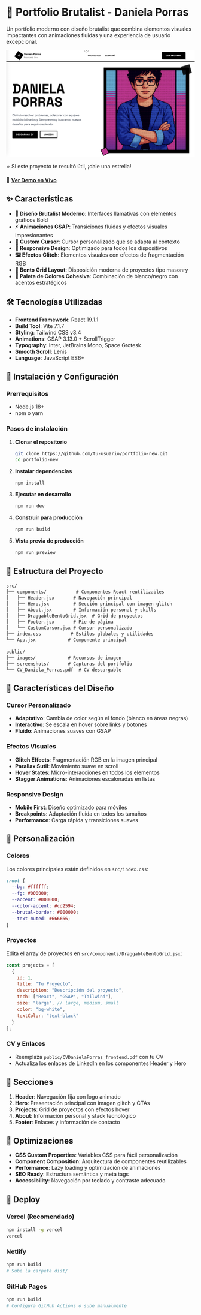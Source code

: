 # 🎨 Portfolio Brutalist - Daniela Porras

Un portfolio moderno con diseño brutalist que combina elementos visuales impactantes con animaciones fluidas y una experiencia de usuario excepcional.

![Portfolio Preview](public/screenshots/portfolio-preview.png)

⭐ Si este proyecto te resultó útil, ¡dale una estrella!

🔗 **[Ver Demo en Vivo](https://portfolio-new-inky-nine.vercel.app/)**

## ✨ Características

- **🎯 Diseño Brutalist Moderno**: Interfaces llamativas con elementos gráficos Bold
- **⚡ Animaciones GSAP**: Transiciones fluidas y efectos visuales impresionantes
- **🎨 Custom Cursor**: Cursor personalizado que se adapta al contexto
- **📱 Responsive Design**: Optimizado para todos los dispositivos
- **🖼️ Efectos Glitch**: Elementos visuales con efectos de fragmentación RGB
- **🎪 Bento Grid Layout**: Disposición moderna de proyectos tipo masonry
- **🌈 Paleta de Colores Cohesiva**: Combinación de blanco/negro con acentos estratégicos

## 🛠️ Tecnologías Utilizadas

- **Frontend Framework**: React 19.1.1
- **Build Tool**: Vite 7.1.7
- **Styling**: Tailwind CSS v3.4
- **Animations**: GSAP 3.13.0 + ScrollTrigger
- **Typography**: Inter, JetBrains Mono, Space Grotesk
- **Smooth Scroll**: Lenis
- **Language**: JavaScript ES6+

## 🚀 Instalación y Configuración

### Prerrequisitos
- Node.js 18+
- npm o yarn

### Pasos de instalación

1. **Clonar el repositorio**
   ```bash
   git clone https://github.com/tu-usuario/portfolio-new.git
   cd portfolio-new
   ```

2. **Instalar dependencias**
   ```bash
   npm install
   ```

3. **Ejecutar en desarrollo**
   ```bash
   npm run dev
   ```

4. **Construir para producción**
   ```bash
   npm run build
   ```

5. **Vista previa de producción**
   ```bash
   npm run preview
   ```

## 📁 Estructura del Proyecto

```
src/
├── components/           # Componentes React reutilizables
│   ├── Header.jsx       # Navegación principal
│   ├── Hero.jsx         # Sección principal con imagen glitch
│   ├── About.jsx        # Información personal y skills
│   ├── DraggableBentoGrid.jsx  # Grid de proyectos
│   ├── Footer.jsx       # Pie de página
│   └── CustomCursor.jsx # Cursor personalizado
├── index.css           # Estilos globales y utilidades
└── App.jsx            # Componente principal

public/
├── images/            # Recursos de imagen
├── screenshots/       # Capturas del portfolio
└── CV_Daniela_Porras.pdf  # CV descargable
```

## 🎨 Características del Diseño

### Cursor Personalizado
- **Adaptativo**: Cambia de color según el fondo (blanco en áreas negras)
- **Interactivo**: Se escala en hover sobre links y botones
- **Fluido**: Animaciones suaves con GSAP

### Efectos Visuales
- **Glitch Effects**: Fragmentación RGB en la imagen principal
- **Parallax Sutil**: Movimiento suave en scroll
- **Hover States**: Micro-interacciones en todos los elementos
- **Stagger Animations**: Animaciones escalonadas en listas

### Responsive Design
- **Mobile First**: Diseño optimizado para móviles
- **Breakpoints**: Adaptación fluida en todos los tamaños
- **Performance**: Carga rápida y transiciones suaves

## 🔧 Personalización

### Colores
Los colores principales están definidos en `src/index.css`:
```css
:root {
  --bg: #ffffff;
  --fg: #000000;
  --accent: #000000;
  --color-accent: #cd2594;
  --brutal-border: #000000;
  --text-muted: #666666;
}
```

### Proyectos
Edita el array de proyectos en `src/components/DraggableBentoGrid.jsx`:
```javascript
const projects = [
  {
    id: 1,
    title: "Tu Proyecto",
    description: "Descripción del proyecto",
    tech: ["React", "GSAP", "Tailwind"],
    size: "large", // large, medium, small
    color: "bg-white",
    textColor: "text-black"
  }
];
```

### CV y Enlaces
- Reemplaza `public/CVDanielaPorras_frontend.pdf` con tu CV
- Actualiza los enlaces de LinkedIn en los componentes Header y Hero

## 📱 Secciones

1. **Header**: Navegación fija con logo animado
2. **Hero**: Presentación principal con imagen glitch y CTAs
3. **Projects**: Grid de proyectos con efectos hover
4. **About**: Información personal y stack tecnológico
5. **Footer**: Enlaces y información de contacto

## 🎯 Optimizaciones

- **CSS Custom Properties**: Variables CSS para fácil personalización
- **Component Composition**: Arquitectura de componentes reutilizables
- **Performance**: Lazy loading y optimización de animaciones
- **SEO Ready**: Estructura semántica y meta tags
- **Accessibility**: Navegación por teclado y contraste adecuado

## 🚀 Deploy

### Vercel (Recomendado)
```bash
npm install -g vercel
vercel
```

### Netlify
```bash
npm run build
# Sube la carpeta dist/
```

### GitHub Pages
```bash
npm run build
# Configura GitHub Actions o sube manualmente
```
